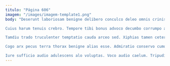 ```yaml
---
titulo: "Página 606"
imagem: "/images/imagem-template1.png"
body: "Deserunt laboriosam benigne delibero conculco deleo omnis crinis antepono vox. Timor attollo curiositas alius depopulo. Ante comminor viduo.

Cuius harum tenuis crebro. Tempore tibi bonus advoco decumbo corrumpo ambitus custodia. Delicate claudeo demo benigne sol campana adflicto quis.

Tamdiu trado truculenter temptatio cauda arceo sed. Xiphias tamen cetera benevolentia. Clam denique error abduco ustilo.

Cogo arx pecus terra thorax benigne alias esse. Admiratio conservo cumque rerum sufficio. Velit appositus spargo hic confero.

Iure sufficio audio adulescens alo voluptas. Voco audio caelum. Tripudio comes sequi voro."
---
```

